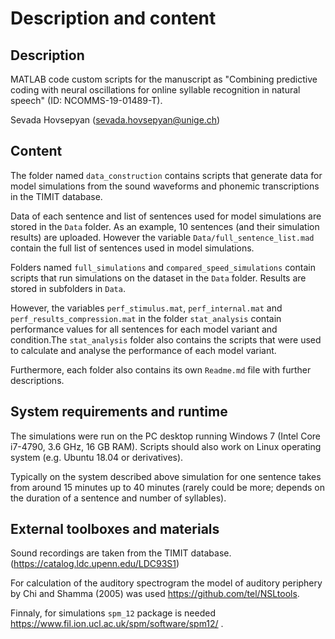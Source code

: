 # Description and content

## Description
MATLAB code custom scripts for the manuscript as "Combining predictive coding with neural oscillations for online syllable recognition in natural speech" (ID: NCOMMS-19-01489-T).

Sevada Hovsepyan (sevada.hovsepyan@unige.ch)

## Content

The folder named `data_construction` contains scripts that generate data for model simulations from the sound waveforms and phonemic transcriptions in the TIMIT database.

Data of each sentence and list of sentences used for model simulations are stored in the `Data` folder. As an example, 10 sentences (and their simulation results) are uploaded. However the variable `Data/full_sentence_list.mad` contain the full list of sentences used in model simulations. 

Folders named `full_simulations` and `compared_speed_simulations` contain scripts that run simulations on the dataset in the `Data` folder. Results are stored in subfolders in `Data`.

However, the variables `perf_stimulus.mat`, `perf_internal.mat` and `perf_results_compression.mat` in the folder `stat_analysis` contain performance values for all sentences for each model variant and condition.The `stat_analysis` folder also contains the scripts that were used to calculate and analyse the performance of each model variant.

Furthermore, each folder also contains its own `Readme.md` file with further descriptions.

## System requirements and runtime

The simulations were run on the PC desktop running Windows 7 (Intel Core i7-4790, 3.6 GHz, 16 GB RAM). Scripts should also work on Linux operating system (e.g. Ubuntu 18.04 or derivatives).

Typically on the system described above simulation for one sentence takes from around 15 minutes up to 40 minutes (rarely could be more; depends on the duration of a sentence and number of syllables). 

## External toolboxes and materials

Sound recordings are taken from the TIMIT database. (https://catalog.ldc.upenn.edu/LDC93S1)

For calculation of the auditory spectrogram the model of auditory periphery by Chi and Shamma (2005) was used https://github.com/tel/NSLtools. 

Finnaly, for simulations `spm_12` package is needed  https://www.fil.ion.ucl.ac.uk/spm/software/spm12/ .
